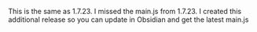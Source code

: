 This is the same as 1.7.23.  I missed the main.js from 1.7.23. I created this additional release so you can update in Obsidian and get the latest main.js